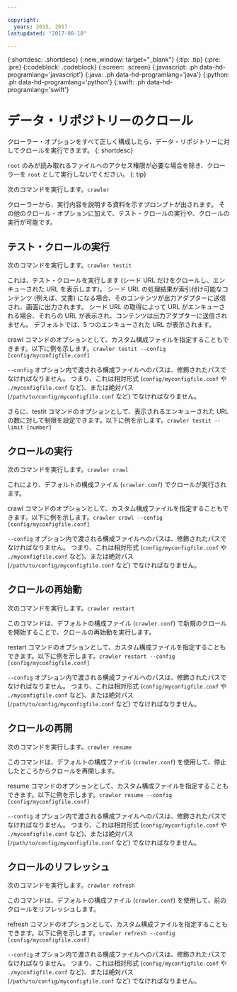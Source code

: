 ```yaml
---

copyright:
  years: 2015, 2017
lastupdated: "2017-08-18"

---
```


{:shortdesc: .shortdesc}
{:new_window: target="_blank"}
{:tip: .tip}
{:pre: .pre}
{:codeblock: .codeblock}
{:screen: .screen}
{:javascript: .ph data-hd-programlang='javascript'}
{:java: .ph data-hd-programlang='java'}
{:python: .ph data-hd-programlang='python'}
{:swift: .ph data-hd-programlang='swift'}

# データ・リポジトリーのクロール

クローラー・オプションをすべて正しく構成したら、データ・リポジトリーに対してクロールを実行できます。
{: shortdesc}

`root` のみが読み取れるファイルへのアクセス権限が必要な場合を除き、クローラーを `root` として実行しないでください。
{: tip}

次のコマンドを実行します。`crawler`

クローラーから、実行内容を説明する資料を示すプロンプトが出されます。 その他のクロール・オプションに加えて、テスト・クロールの実行や、クロールの実行が可能です。

## テスト・クロールの実行

次のコマンドを実行します。`crawler testit`

これは、テスト・クロールを実行します (シード URL だけをクロールし、エンキューされた URL を表示します)。 シード URL の処理結果が索引付け可能なコンテンツ (例えば、文書) になる場合、そのコンテンツが出力アダプターに送信され、画面に出力されます。 シード URL の取得によって URL がエンキューされる場合、それらの URL が表示され、コンテンツは出力アダプターに送信されません。 デフォルトでは、5 つのエンキューされた URL が表示されます。

crawl コマンドのオプションとして、カスタム構成ファイルを指定することもできます。以下に例を示します。`crawler testit --config [config/myconfigfile.conf]`

`--config` オプション内で渡される構成ファイルへのパスは、修飾されたパスでなければなりません。 つまり、これは相対形式 (`config/myconfigfile.conf` や `./myconfigfile.conf` など)、または絶対パス (`/path/to/config/myconfigfile.conf` など) でなければなりません。

さらに、testit コマンドのオプションとして、表示されるエンキューされた URL の数に対して制限を設定できます。以下に例を示します。`crawler testit --limit [number]`

## クロールの実行

次のコマンドを実行します。`crawler crawl`

これにより、デフォルトの構成ファイル (`crawler.conf`) でクロールが実行されます。

crawl コマンドのオプションとして、カスタム構成ファイルを指定することもできます。以下に例を示します。`crawler crawl --config [config/myconfigfile.conf]`

`--config` オプション内で渡される構成ファイルへのパスは、修飾されたパスでなければなりません。 つまり、これは相対形式 (`config/myconfigfile.conf` や `./myconfigfile.conf` など)、または絶対パス (`/path/to/config/myconfigfile.conf` など) でなければなりません。

## クロールの再始動

次のコマンドを実行します。`crawler restart`

このコマンドは、デフォルトの構成ファイル (`crawler.conf`) で新規のクロールを開始することで、クロールの再始動を実行します。

restart コマンドのオプションとして、カスタム構成ファイルを指定することもできます。以下に例を示します。`crawler restart --config [config/myconfigfile.conf]`

`--config` オプション内で渡される構成ファイルへのパスは、修飾されたパスでなければなりません。 つまり、これは相対形式 (`config/myconfigfile.conf` や `./myconfigfile.conf` など)、または絶対パス (`/path/to/config/myconfigfile.conf` など) でなければなりません。

## クロールの再開

次のコマンドを実行します。`crawler resume`

このコマンドは、デフォルトの構成ファイル (`crawler.conf`) を使用して、停止したところからクロールを再開します。

resume コマンドのオプションとして、カスタム構成ファイルを指定することもできます。以下に例を示します。`crawler resume --config [config/myconfigfile.conf]`

`--config` オプション内で渡される構成ファイルへのパスは、修飾されたパスでなければなりません。 つまり、これは相対形式 (`config/myconfigfile.conf` や `./myconfigfile.conf` など)、または絶対パス (`/path/to/config/myconfigfile.conf` など) でなければなりません。

## クロールのリフレッシュ

次のコマンドを実行します。`crawler refresh`

このコマンドは、デフォルトの構成ファイル (`crawler.conf`) を使用して、前のクロールをリフレッシュします。

refresh コマンドのオプションとして、カスタム構成ファイルを指定することもできます。以下に例を示します。`crawler refresh --config [config/myconfigfile.conf]`

`--config` オプション内で渡される構成ファイルへのパスは、修飾されたパスでなければなりません。 つまり、これは相対形式 (`config/myconfigfile.conf` や `./myconfigfile.conf` など)、または絶対パス (`/path/to/config/myconfigfile.conf` など) でなければなりません。
